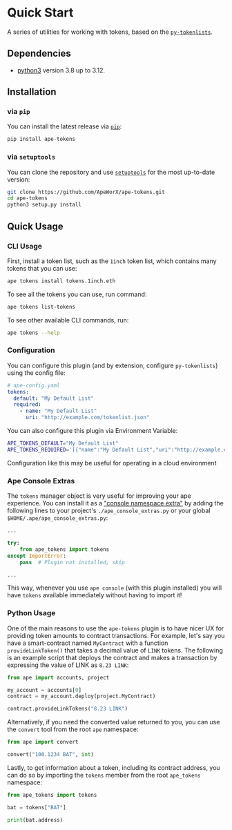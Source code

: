 # Quick Start

A series of utilities for working with tokens, based on the [`py-tokenlists`](https://github.com/ApeWorX/py-tokenlists).

## Dependencies

- [python3](https://www.python.org/downloads) version 3.8 up to 3.12.

## Installation

### via `pip`

You can install the latest release via [`pip`](https://pypi.org/project/pip/):

```bash
pip install ape-tokens
```

### via `setuptools`

You can clone the repository and use [`setuptools`](https://github.com/pypa/setuptools) for the most up-to-date version:

```bash
git clone https://github.com/ApeWorX/ape-tokens.git
cd ape-tokens
python3 setup.py install
```

## Quick Usage

### CLI Usage

First, install a token list, such as the `1inch` token list, which contains many tokens that you can use:

```bash
ape tokens install tokens.1inch.eth
```

To see all the tokens you can use, run command:

```bash
ape tokens list-tokens
```

To see other available CLI commands, run:

```bash
ape tokens --help
```

### Configuration

You can configure this plugin (and by extension, configure `py-tokenlists`) using the config file:

```yaml
# ape-config.yaml
tokens:
  default: "My Default List"
  required:
    - name: "My Default List"
      uri: "http://example.com/tokenlist.json"
```

You can also configure this plugin via Environment Variable:

```sh
APE_TOKENS_DEFAULT="My Default List"
APE_TOKENS_REQUIRED='[{"name":"My Default List","uri":"http://example.com/tokenlist.json"}]'
```

Configuration like this may be useful for operating in a cloud environment

### Ape Console Extras

The `tokens` manager object is very useful for improving your ape experience.
You can install it as a ["console namespace extra"](https://docs.apeworx.io/ape/stable/userguides/console.html#namespace-extra) by adding the following lines to your project's `./ape_console_extras.py` or your global `$HOME/.ape/ape_console_extras.py`:

```py
...

try:
    from ape_tokens import tokens
except ImportError:
    pass  # Plugin not installed, skip

...
```

This way, whenever you use `ape console` (with this plugin installed) you will have `tokens` available immediately without having to import it!

### Python Usage

One of the main reasons to use the `ape-tokens` plugin is to have nicer UX for providing token amounts to contract transactions.
For example, let's say you have a smart-contract named `MyContract` with a function `provideLinkToken()` that takes a decimal value of `LINK` tokens.
The following is an example script that deploys the contract and makes a transaction by expressing the value of LINK as `8.23 LINK`:

```python
from ape import accounts, project

my_account = accounts[0]
contract = my_account.deploy(project.MyContract)

contract.provideLinkTokens("8.23 LINK")
```

Alternatively, if you need the converted value returned to you, you can use the `convert` tool from the root `ape` namespace:

```python
from ape import convert

convert("100.1234 BAT", int)
```

Lastly, to get information about a token, including its contract address, you can do so by importing the `tokens` member from the root `ape_tokens` namespace:

```python
from ape_tokens import tokens

bat = tokens["BAT"]

print(bat.address)
```

